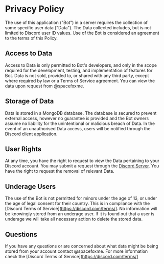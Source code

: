 # __Privacy Policy__


The use of this application ("Bot") in a server requires the collection of some specific user data ("Data"). The Data collected includes, but is not limited to Discord user ID values. Use of the Bot is considered an agreement to the terms of this Policy.
## Access to Data

Access to Data is only permitted to Bot's developers, and only in the scope required for the development, testing, and implementation of features for Bot. Data is not sold, provided to, or shared with any third party, except where required by law or a Terms of Service agreement. You can view the data upon request from @spacefoxme.
## Storage of Data

Data is stored in a MongoDB database. The database is secured to prevent external access, however no guarantee is provided and the Bot owners assume no liability for the unintentional or malicious breach of Data. In the event of an unauthorised Data access, users will be notified through the Discord client application.
## User Rights

At any time, you have the right to request to view the Data pertaining to your Discord account. You may submit a request through the  [Discord Server](http://discord.gg/lifted). You have the right to request the removal of relevant Data.
## Underage Users

The use of the Bot is not permitted for minors under the age of 13, or under the age of legal consent for their country. This is in compliance with the [Discord Terms of Service](https://discord.com/terms/]. No information will be knowingly stored from an underage user. If it is found out that a user is underage we will take all necessary action to delete the stored data.
## Questions

If you have any questions or are concerned about what data might be being stored from your account contact @spacefoxme. For more information check the [Discord Terms of Service](https://discord.com/terms/]
